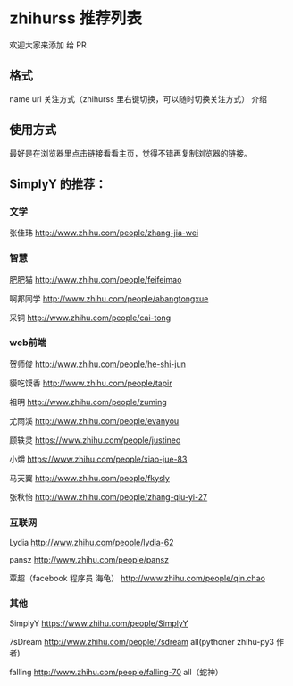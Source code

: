 # zhihurss 推荐列表

欢迎大家来添加 给 PR

## 格式
name  url  关注方式（zhihurss 里右键切换，可以随时切换关注方式） 介绍

## 使用方式
最好是在浏览器里点击链接看看主页，觉得不错再复制浏览器的链接。

## SimplyY 的推荐：

### 文学
张佳玮 http://www.zhihu.com/people/zhang-jia-wei


### 智慧

肥肥猫 http://www.zhihu.com/people/feifeimao

啊邦同学 http://www.zhihu.com/people/abangtongxue

采铜 http://www.zhihu.com/people/cai-tong


### web前端
贺师俊 http://www.zhihu.com/people/he-shi-jun

貘吃馍香 http://www.zhihu.com/people/tapir

祖明 http://www.zhihu.com/people/zuming

尤雨溪 http://www.zhihu.com/people/evanyou

顾轶灵 https://www.zhihu.com/people/justineo

小爝 https://www.zhihu.com/people/xiao-jue-83

马天翼 http://www.zhihu.com/people/fkysly

张秋怡 http://www.zhihu.com/people/zhang-qiu-yi-27

### 互联网
Lydia http://www.zhihu.com/people/lydia-62

pansz http://www.zhihu.com/people/pansz

覃超（facebook 程序员 海龟） http://www.zhihu.com/people/qin.chao


### 其他

SimplyY https://www.zhihu.com/people/SimplyY

7sDream http://www.zhihu.com/people/7sdream all(pythoner zhihu-py3 作者)

falling http://www.zhihu.com/people/falling-70 all（蛇神）

